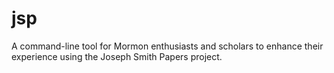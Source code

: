 # jsp
A command-line tool for Mormon enthusiasts and scholars to enhance their experience using the Joseph Smith Papers project.
